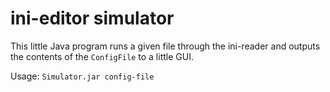 # ini-editor simulator

This little Java program runs a given file through the ini-reader and outputs the contents of the `ConfigFile` to a little GUI.

Usage: `Simulator.jar config-file`
